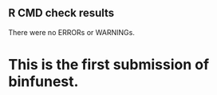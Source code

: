 ## R CMD check results
There were no ERRORs or WARNINGs. 

# This is the first submission of binfunest.
